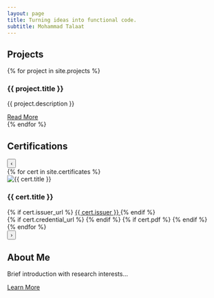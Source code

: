 ```yaml
---
layout: page
title: Turning ideas into functional code.
subtitle: Mohammad Talaat
---
```


<div class="particles-js"></div> <!-- Particles.js background -->

<section class="projects">
  <h2>Projects</h2>
  <div class="projects-grid">
    {% for project in site.projects %}
      <div class="project-card">
        <h3>{{ project.title }}</h3>
        <p>{{ project.description }}</p>
        <a href="{{ project.url }}">Read More</a>
      </div>
    {% endfor %}
  </div>
</section>

<section class="certificates-section">
  <h2 class="section-title">Certifications</h2>
  <div class="certificates-slider">
    <button class="slider-nav prev" aria-label="Previous certificates">‹</button>
    <div class="certificates-container">
      {% for cert in site.certificates %}
        <div class="certificate-card">
          <div class="certificate-content">
            <img src="{{ cert.thumbnail }}" alt="{{ cert.title }}" class="certificate-thumbnail">
            <div class="certificate-info">
              <h3>{{ cert.title }}</h3>
              <div class="certificate-meta">
                {% if cert.issuer_url %}
                  <a href="{{ cert.issuer_url | absolute_url }}" 
                     class="issuer-link" 
                     target="_blank" 
                     rel="noopener noreferrer">
                    {{ cert.issuer }}
                  </a>
                {% endif %}
              </div>
            </div>
          </div>
          <div class="certificate-actions">
            {% if cert.credential_url %}
              <a href="{{ cert.credential_url | absolute_url }}" 
                 class="verify-btn" 
                 target="_blank" 
                 rel="noopener noreferrer">
                <i class="fas fa-external-link-alt"></i>
              </a>
            {% endif %}
            {% if cert.pdf %}
              <a href="{{ cert.pdf | absolute_url }}" 
                 class="pdf-download" 
                 download>
                <i class="fas fa-file-pdf"></i>
              </a>
            {% endif %}
          </div>
        </div> 
      {% endfor %}
    </div>
    <button class="slider-nav next" aria-label="Next certificates">›</button>
  </div>
</section>

## About Me
Brief introduction with research interests...

[Learn More](/about)
